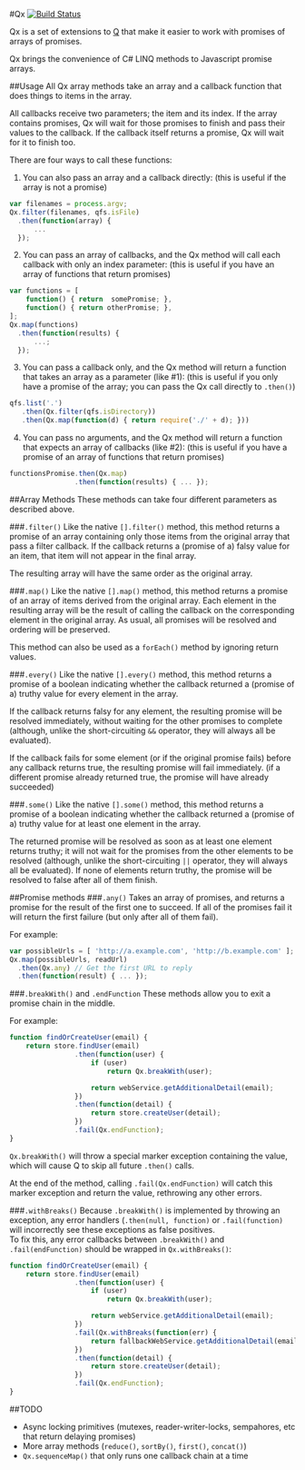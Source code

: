 #Qx [![Build Status](https://travis-ci.org/SLaks/Qx.png)](https://travis-ci.org/SLaks/Qx)


Qx is a set of extensions to [Q](https://github.com/kriskowal/q) that make it easier to work with promises of arrays of promises.

Qx brings the convenience of C# LINQ methods to Javascript promise arrays.

##Usage
All Qx array methods take an array and a callback function that does things to items in the array. 

All callbacks receive two parameters; the item and its index.  If the array contains promises, Qx will wait for those promises to finish and pass their values to the callback.  If the callback itself returns a promise, Qx will wait for it to finish too.

There are four ways to call these functions:

 1. You can also pass an array and a callback directly: (this is useful if the array is not a promise)
```js
var filenames = process.argv;
Qx.filter(filenames, qfs.isFile)
  .then(function(array) {
	  ...
  });
```

 2. You can pass an array of callbacks, and the Qx method will call each callback with only an index parameter: (this is useful if you have an array of functions that return promises)
```js
var functions = [
	function() { return  somePromise; },
	function() { return otherPromise; },
];
Qx.map(functions)
  .then(function(results) {
	  ...;
  });
```

 3. You can pass a callback only, and the Qx method will return a function that takes an array as a parameter (like #1): (this is useful if you only have a promise of the array; you can pass the Qx call directly to `.then()`)
```js
qfs.list('.')
   .then(Qx.filter(qfs.isDirectory))
   .then(Qx.map(function(d) { return require('./' + d); }))
```

 4. You can pass no arguments, and the Qx method will return a function that expects an array of callbacks (like #2): (this is useful if you have a promise of an array of functions that return promises)
```js
functionsPromise.then(Qx.map)
				.then(function(results) { ... });
```

##Array Methods
These methods can take four different parameters as described above.

###`.filter()`
Like the native `[].filter()` method, this method returns a promise of an array containing only those items from the original array that pass a filter callback.  If the callback returns a (promise of a) falsy value for an item, that item will not appear in the final array.

The resulting array will have the same order as the original array.

###`.map()`
Like the native `[].map()` method, this method returns a promise of an array of items derived from the original array.  Each element in the resulting array will be the result of calling the callback on the corresponding element in the original array.  As usual, all promises will be resolved and ordering will be preserved.

This method can also be used as a `forEach()` method by ignoring return values.

###`.every()`
Like the native `[].every()` method, this method returns a promise of a boolean indicating whether the callback returned a (promise of a) truthy value for every element in the array.

If the callback returns falsy for any element, the resulting promise will be resolved immediately, without waiting for the other promises to complete (although, unlike the short-circuiting `&&` operator, they will always all be evaluated).

If the callback fails for some element (or if the original promise fails) before any callback returns true, the resulting promise will fail immediately.  (if a different promise already returned true, the promise will have already succeeded)

###`.some()`
Like the native `[].some()` method, this method returns a promise of a boolean indicating whether the callback returned a (promise of a) truthy value for at least one element in the array.

The returned promise will be resolved as soon as at least one element returns truthy; it will not wait for the promises from the other elements to be resolved (although, unlike the short-circuiting `||` operator, they will always all be evaluated).  If none of elements return truthy, the promise will be resolved to false after all of them finish.

##Promise methods
###`.any()`
Takes an array of promises, and returns a promise for the result of the first one to succeed.  If all of the promises fail it will return the first failure (but only after all of them fail).

For example:
```js 
var possibleUrls = [ 'http://a.example.com', 'http://b.example.com' ];
Qx.map(possibleUrls, readUrl)
  .then(Qx.any)	// Get the first URL to reply
  .then(function(result) { ... });
```

###`.breakWith()` and `.endFunction`
These methods allow you to exit a promise chain in the middle.  

For example:

```js
function findOrCreateUser(email) {
	return store.findUser(email)
				.then(function(user) {
					if (user)
						return Qx.breakWith(user);

					return webService.getAdditionalDetail(email);
				})
				.then(function(detail) { 
					return store.createUser(detail);
				})
				.fail(Qx.endFunction);
}
```
`Qx.breakWith()` will throw a special marker exception containing the value, which will cause Q to skip all future `.then()` calls.

At the end of the method, calling `.fail(Qx.endFunction)` will catch this marker exception and return the value, rethrowing any other errors.

###`.withBreaks()`
Because `.breakWith()` is implemented by throwing an exception, any error handlers (`.then(null, function)` or `.fail(function)` will incorrectly see these exceptions as false positives.  
To fix this, any error callbacks between `.breakWith()` and `.fail(endFunction)` should be wrapped in `Qx.withBreaks()`:

```js
function findOrCreateUser(email) {
	return store.findUser(email)
				.then(function(user) {
					if (user)
						return Qx.breakWith(user);

					return webService.getAdditionalDetail(email);
				})
				.fail(Qx.withBreaks(function(err) {
					return fallbackWebService.getAdditionalDetail(email);
				})
				.then(function(detail) { 
					return store.createUser(detail);
				})
				.fail(Qx.endFunction);
}
```



##TODO
 - Async locking primitives (mutexes, reader-writer-locks, sempahores, etc that return delaying promises)
 - More array methods (`reduce()`, `sortBy()`, `first()`, `concat()`)
 - `Qx.sequenceMap()` that only runs one callback chain at a time
